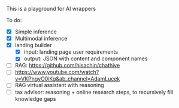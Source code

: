 This is a playground for AI wrappers

To do:

- [x] Simple inference
- [x] Multimodal inference
- [x] landing builder
  - [x] input: landing page user requirements
  - [x] output: JSON with content and component names
- [ ] RAG: https://github.com/hisachin/chathive
- [ ] https://www.youtube.com/watch?v=VKPngyO0iKg&ab_channel=AdamLucek
- [ ] RAG virtual assistant with reasoning
- [ ] tax advisor: reasoning + online research steps, to recursively fill knowledge gaps
